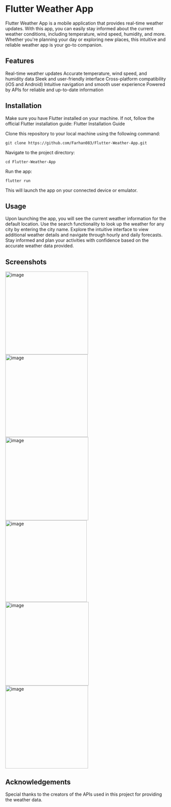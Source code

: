 # Flutter Weather App

Flutter Weather App is a mobile application that provides real-time weather updates. With this app, you can easily stay informed about the current weather conditions, including temperature, wind speed, humidity, and more. Whether you're planning your day or exploring new places, this intuitive and reliable weather app is your go-to companion.

## Features

Real-time weather updates
Accurate temperature, wind speed, and humidity data
Sleek and user-friendly interface
Cross-platform compatibility (iOS and Android)
Intuitive navigation and smooth user experience
Powered by APIs for reliable and up-to-date information

## Installation

Make sure you have Flutter installed on your machine. If not, follow the official Flutter installation guide: Flutter Installation Guide

Clone this repository to your local machine using the following command:

```console
git clone https://github.com/Farhan083/Flutter-Weather-App.git
```

Navigate to the project directory:

```console
cd Flutter-Weather-App
```

Run the app:

```console
flutter run
```

This will launch the app on your connected device or emulator.

## Usage

Upon launching the app, you will see the current weather information for the default location.
Use the search functionality to look up the weather for any city by entering the city name.
Explore the intuitive interface to view additional weather details and navigate through hourly and daily forecasts.
Stay informed and plan your activities with confidence based on the accurate weather data provided.

## Screenshots
<img width="259" alt="image" src="https://github.com/Farhan083/Flutter-Weather-App/assets/74817771/fe47400f-5995-4911-9ea7-46afee4c7f12">


<img width="258" alt="image" src="https://github.com/Farhan083/Flutter-Weather-App/assets/74817771/3a1cdae5-97d4-4ba8-8a32-3e9c9f7c55c2">

<img width="260" alt="image" src="https://github.com/Farhan083/Flutter-Weather-App/assets/74817771/b606b086-30b5-4bc1-919b-3da844110ea5">

<img width="255" alt="image" src="https://github.com/Farhan083/Flutter-Weather-App/assets/74817771/a21b6e0e-05a6-4746-81fb-9db1090b66be">

<img width="261" alt="image" src="https://github.com/Farhan083/Flutter-Weather-App/assets/74817771/d769388a-41c0-4ce1-90d9-78708b1c771a">

<img width="259" alt="image" src="https://github.com/Farhan083/Flutter-Weather-App/assets/74817771/1fec129b-9000-407c-aa23-5c5cddca7213">



## Acknowledgements
Special thanks to the creators of the APIs used in this project for providing the weather data.
